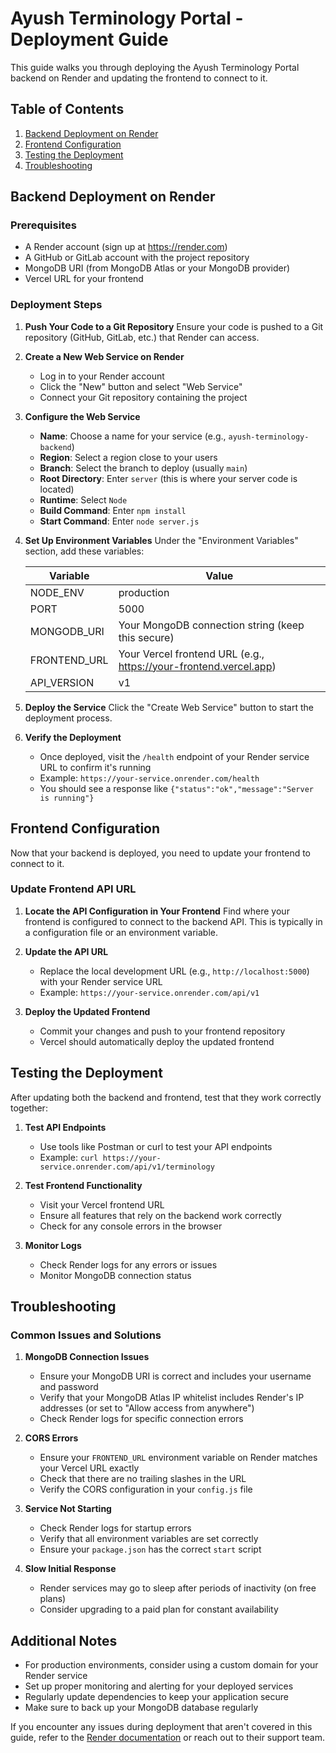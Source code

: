 # Ayush Terminology Portal - Deployment Guide

This guide walks you through deploying the Ayush Terminology Portal backend on Render and updating the frontend to connect to it.

## Table of Contents
1. [Backend Deployment on Render](#backend-deployment-on-render)
2. [Frontend Configuration](#frontend-configuration)
3. [Testing the Deployment](#testing-the-deployment)
4. [Troubleshooting](#troubleshooting)

## Backend Deployment on Render

### Prerequisites
- A Render account (sign up at https://render.com)
- A GitHub or GitLab account with the project repository
- MongoDB URI (from MongoDB Atlas or your MongoDB provider)
- Vercel URL for your frontend

### Deployment Steps

1. **Push Your Code to a Git Repository**
   Ensure your code is pushed to a Git repository (GitHub, GitLab, etc.) that Render can access.

2. **Create a New Web Service on Render**
   - Log in to your Render account
   - Click the "New" button and select "Web Service"
   - Connect your Git repository containing the project

3. **Configure the Web Service**
   - **Name**: Choose a name for your service (e.g., `ayush-terminology-backend`)
   - **Region**: Select a region close to your users
   - **Branch**: Select the branch to deploy (usually `main`)
   - **Root Directory**: Enter `server` (this is where your server code is located)
   - **Runtime**: Select `Node`
   - **Build Command**: Enter `npm install`
   - **Start Command**: Enter `node server.js`

4. **Set Up Environment Variables**
   Under the "Environment Variables" section, add these variables:
   
   | Variable | Value |
   |----------|-------|
   | NODE_ENV | production |
   | PORT | 5000 |
   | MONGODB_URI | Your MongoDB connection string (keep this secure) |
   | FRONTEND_URL | Your Vercel frontend URL (e.g., https://your-frontend.vercel.app) |
   | API_VERSION | v1 |

5. **Deploy the Service**
   Click the "Create Web Service" button to start the deployment process.

6. **Verify the Deployment**
   - Once deployed, visit the `/health` endpoint of your Render service URL to confirm it's running
   - Example: `https://your-service.onrender.com/health`
   - You should see a response like `{"status":"ok","message":"Server is running"}`

## Frontend Configuration

Now that your backend is deployed, you need to update your frontend to connect to it.

### Update Frontend API URL

1. **Locate the API Configuration in Your Frontend**
   Find where your frontend is configured to connect to the backend API. This is typically in a configuration file or an environment variable.

2. **Update the API URL**
   - Replace the local development URL (e.g., `http://localhost:5000`) with your Render service URL
   - Example: `https://your-service.onrender.com/api/v1`

3. **Deploy the Updated Frontend**
   - Commit your changes and push to your frontend repository
   - Vercel should automatically deploy the updated frontend

## Testing the Deployment

After updating both the backend and frontend, test that they work correctly together:

1. **Test API Endpoints**
   - Use tools like Postman or curl to test your API endpoints
   - Example: `curl https://your-service.onrender.com/api/v1/terminology`

2. **Test Frontend Functionality**
   - Visit your Vercel frontend URL
   - Ensure all features that rely on the backend work correctly
   - Check for any console errors in the browser

3. **Monitor Logs**
   - Check Render logs for any errors or issues
   - Monitor MongoDB connection status

## Troubleshooting

### Common Issues and Solutions

1. **MongoDB Connection Issues**
   - Ensure your MongoDB URI is correct and includes your username and password
   - Verify that your MongoDB Atlas IP whitelist includes Render's IP addresses (or set to "Allow access from anywhere")
   - Check Render logs for specific connection errors

2. **CORS Errors**
   - Ensure your `FRONTEND_URL` environment variable on Render matches your Vercel URL exactly
   - Check that there are no trailing slashes in the URL
   - Verify the CORS configuration in your `config.js` file

3. **Service Not Starting**
   - Check Render logs for startup errors
   - Verify that all environment variables are set correctly
   - Ensure your `package.json` has the correct `start` script

4. **Slow Initial Response**
   - Render services may go to sleep after periods of inactivity (on free plans)
   - Consider upgrading to a paid plan for constant availability

## Additional Notes

- For production environments, consider using a custom domain for your Render service
- Set up proper monitoring and alerting for your deployed services
- Regularly update dependencies to keep your application secure
- Make sure to back up your MongoDB database regularly

If you encounter any issues during deployment that aren't covered in this guide, refer to the [Render documentation](https://render.com/docs) or reach out to their support team.